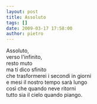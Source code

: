 ```yaml
---
layout: post
title: Assoluto
tags: []
date: 2009-03-17 17:58:00
author: pietro
---
```

Assoluto,<br/>verso l'infinito,<br/>resto muto<br/>ma ti dico sfinito<br/>che trasformerei i secondi in giorni<br/>e mesi il nostro tempo sarà lungo<br/>così che quando neve ritorni<br/>tutto sia il cielo quando piango.
